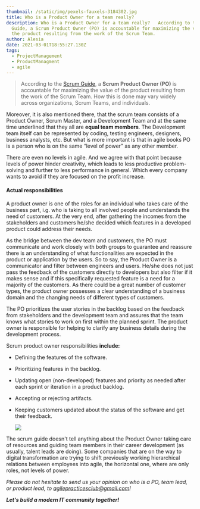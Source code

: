 ```yaml
---
thumbnail: /static/img/pexels-fauxels-3184302.jpg
title: Who is a Product Owner for a team really?
description: Who is a Product Owner for a team really?   According to the Scrum
  Guide, a Scrum Product Owner (PO) is accountable for maximizing the value of
  the product resulting from the work of the Scrum Team.
author: Alesia
date: 2021-03-01T18:55:27.130Z
tags:
  - ProjectManagement
  - ProductManagment
  - agile
---
```

> According to the [Scrum Guide](https://www.scrumguides.org/), a **Scrum Product Owner (PO)** is accountable for maximizing the value of the product resulting from the work of the Scrum Team. How this is done may vary widely across organizations, Scrum Teams, and individuals.

Moreover, it is also mentioned there, that the scrum team consists of a Product Owner, Scrum Master, and a Development Team and at the same time underlined that they all are **equal team members**. The Development team itself can be represented by coding, testing engineers, designers, business analysts, etc. But what is more important is that in agile books PO is a person who is on the same “level of power” as any other member. 

There are even no levels in agile. And we agree with that point because levels of power hinder creativity, which leads to less productive problem-solving and further to less performance in general. Which every company wants to avoid if they are focused on the profit increase.

#### Actual responsibilities

A product owner is one of the roles for an individual who takes care of the business part, i.g. who is taking to all involved people and understands the need of customers. At the very end, after gathering the incomes from the stakeholders and customers he/she decided which features in a developed product could address their needs.

As the bridge between the dev team and customers, the PO must communicate and work closely with both groups to guarantee and reassure there is an understanding of what functionalities are expected in the product or application by the users. So to say, the Product Owner is a communicator and filter between engineers and users. He/she does not just pass the feedback of the customers directly to developers but also filter if it makes sense and if this specifically requested feature is a need for a majority of the customers. As there could be a great number of customer types, the product owner possesses a clear understanding of a business domain and the changing needs of different types of customers.

The PO prioritizes the user stories in the backlog based on the feedback from stakeholders and the development team and assures that the team knows what stories to work on first within the planned sprint. The product owner is responsible for helping to clarify any business details during the development process.

Scrum product owner responsibilities **include:**

* Defining the features of the software.
* Prioritizing features in the backlog.
* Updating open (non-developed) features and priority as needed after each sprint or iteration in a product backlog.
* Accepting or rejecting artifacts.
* Keeping customers updated about the status of the software and get their feedback.

  ![](/static/img/pexels-helena-lopes-1015568.jpg)

The scrum guide doesn't tell anything about the Product Owner taking care of resources and guiding team members in their career development (as usually, talent leads are doing). Some companies that are on the way to digital transformation are trying to shift previously working hierarchical relations between employees into agile, the horizontal one, where are only roles, not levels of power.

*Please do not hesitate to send us your opinion on who is a PO, team lead, or product lead, to [agilepracticesclub@gmail.com](mailto:agilepractices@gmail.com)!* 

***Let's build a modern IT community together!***